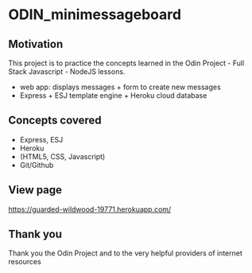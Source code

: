 # ODIN_minimessageboard

## Motivation
This project is to practice the concepts learned in the Odin Project - Full Stack Javascript - NodeJS lessons.
- web app: displays messages + form to create new messages
- Express + ESJ template engine + Heroku cloud database

## Concepts covered
- Express, ESJ
- Heroku
- (HTML5, CSS, Javascript)
- Git/Github

## View page
https://guarded-wildwood-19771.herokuapp.com/

## Thank you
Thank you the Odin Project
and to the very helpful providers of internet resources 

